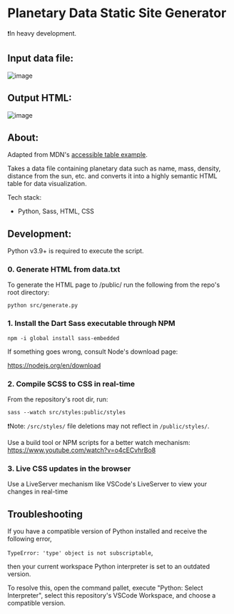 # Planetary Data Static Site Generator

❗In heavy development.

## Input data file:

![image](https://github.com/user-attachments/assets/77ffec5d-baf4-41f7-af5b-c2c780caea04)


## Output HTML:

![image](https://github.com/user-attachments/assets/256c605d-e111-46e8-ad26-f5ff10e6a22d)


## About:

Adapted from MDN's [accessible table example](https://developer.mozilla.org/en-US/docs/Learn_web_development/Core/Structuring_content/Planet_data_table).

Takes a data file containing planetary data such as name, mass, density, distance from the sun, etc.
and converts it into a highly semantic HTML table for data visualization.

Tech stack:
* Python, Sass, HTML, CSS


## Development:

Python v3.9+ is required to execute the script.

### 0. Generate HTML from data.txt
To generate the HTML page to /public/ run the following from the repo's root directory:

`python src/generate.py`

### 1. Install the Dart Sass executable through NPM
`npm -i global install sass-embedded`

If something goes wrong, consult Node's download page:

https://nodejs.org/en/download

### 2. Compile SCSS to CSS in real-time
From the repository's root dir, run:

`sass --watch src/styles:public/styles`

 ❗Note: `/src/styles/` file deletions may not reflect in `/public/styles/`.
 
Use a build tool or NPM scripts for a better watch mechanism: https://www.youtube.com/watch?v=o4cECvhrBo8

### 3. Live CSS updates in the browser
Use a LiveServer mechanism like VSCode's LiveServer to view your changes in real-time


## Troubleshooting

If you have a compatible version of Python installed and receive the following error,

`TypeError: 'type' object is not subscriptable`,

then your current workspace Python interpreter is set to an outdated version.

To resolve this, open the command pallet, execute "Python: Select Interpreter",
select this repository's VSCode Workspace, and choose a compatible version.
